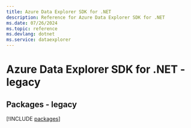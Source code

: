 ```yaml
---
title: Azure Data Explorer SDK for .NET
description: Reference for Azure Data Explorer SDK for .NET
ms.date: 07/26/2024
ms.topic: reference
ms.devlang: dotnet
ms.service: dataexplorer
---
```

# Azure Data Explorer SDK for .NET - legacy
## Packages - legacy
[!INCLUDE [packages](data-explorer-index.md)]